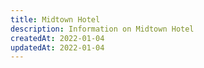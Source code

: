 ```yaml
---
title: Midtown Hotel
description: Information on Midtown Hotel
createdAt: 2022-01-04
updatedAt: 2022-01-04
---
```

  
  